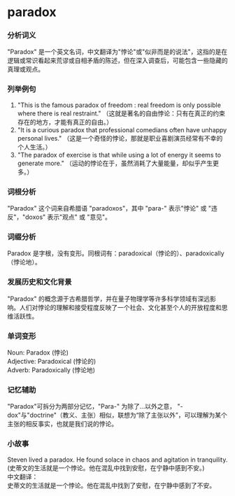 # paradox

### 分析词义

  

"Paradox" 是一个英文名词，中文翻译为"悖论"或"似非而是的说法"，这指的是在逻辑或常识看起来荒谬或自相矛盾的陈述，但在深入调查后，可能包含一些隐藏的真理或观点。

  

### 列举例句

  

1.  "This is the famous paradox of freedom : real freedom is only possible where there is real restraint." （这就是著名的自由悖论：只有在真正的约束存在的地方，才能有真正的自由。）
2.  "It is a curious paradox that professional comedians often have unhappy personal lives." （这是一个奇怪的悖论，那就是职业喜剧演员经常有不幸的个人生活。）
3.  "The paradox of exercise is that while using a lot of energy it seems to generate more." （运动的悖论在于，虽然消耗了大量能量，却似乎产生更多。）

  

### 词根分析

  

"Paradox" 这个词来自希腊语 "paradoxos"，其中 "para-" 表示"悖论" 或 "违反"，"doxos" 表示"观点" 或 "意见"。

  

### 词缀分析

  

Paradox 是字根，没有变形。同根词有：paradoxical（悖论的）、paradoxically（悖论地）。

  

### 发展历史和文化背景

  

"Paradox" 的概念源于古希腊哲学，并在量子物理学等许多科学领域有深远影响。人们对悖论的理解和接受程度反映了一个社会、文化甚至个人的开放程度和思维活跃性。

  

### 单词变形

  

Noun: Paradox (悖论)  
Adjective: Paradoxical (悖论的)  
Adverb: Paradoxically (悖论地)

  

### 记忆辅助

  

"Paradox"可拆分为两部分记忆，"Para-" 为除了...以外之意， "-dox"与"doctrine"（教义、主张）相似，联想为“除了主张以外”，可以理解为某个主张的相反事实，也就是我们说的悖论。

  

### 小故事

  

Steven lived a paradox. He found solace in chaos and agitation in tranquility. (史蒂文的生活就是一个悖论。他在混乱中找到安慰，在宁静中感到不安。)  
中文翻译：  
史蒂文的生活就是一个悖论。他在混乱中找到了安慰，在宁静中感到了不安。
